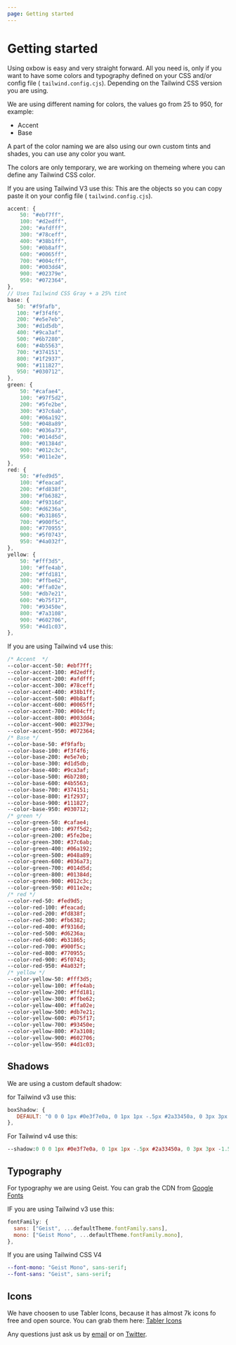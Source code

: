 ```yaml
---
page: Getting started
---
```


# Getting started

Using oxbow is easy and very straight forward.
All you need is, only if you want to have some colors and typography defined on your CSS and/or config file ( `tailwind.config.cjs`). Depending on the Tailwind CSS version you are using.

We are using different naming for colors, the values go from 25 to 950, for example:

- Accent
- Base

A part of the color naming we are also using our own custom tints and shades, you can use any color you want.

The colors are only temporary, we are working on themeing where you can define any Tailwind CSS color.

If you are using Tailwind V3 use this:
This are the objects so you can copy paste it on your config file ( `tailwind.config.cjs`).

```js
accent: {
    50: "#ebf7ff",
    100: "#d2edff",
    200: "#afdfff",
    300: "#78ceff",
    400: "#38b1ff",
    500: "#0b8aff",
    600: "#0065ff",
    700: "#004cff",
    800: "#003dd4",
    900: "#02379e",
    950: "#072364",
},
// Uses Tailwind CSS Gray + a 25% tint
base: {
   50: "#f9fafb",
   100: "#f3f4f6",
   200: "#e5e7eb",
   300: "#d1d5db",
   400: "#9ca3af",
   500: "#6b7280",
   600: "#4b5563",
   700: "#374151",
   800: "#1f2937",
   900: "#111827",
   950: "#030712",
},
green: {
    50: "#cafae4",
    100: "#97f5d2",
    200: "#5fe2be",
    300: "#37c6ab",
    400: "#06a192",
    500: "#048a89",
    600: "#036a73",
    700: "#014d5d",
    800: "#01384d",
    900: "#012c3c",
    950: "#011e2e",
},
red: {
    50: "#fed9d5",
    100: "#feacad",
    200: "#fd838f",
    300: "#fb6382",
    400: "#f9316d",
    500: "#d6236a",
    600: "#b31865",
    700: "#900f5c",
    800: "#770955",
    900: "#5f0743",
    950: "#4a032f",
},
yellow: {
    50: "#fff3d5",
    100: "#ffe4ab",
    200: "#ffd181",
    300: "#ffbe62",
    400: "#ffa02e",
    500: "#db7e21",
    600: "#b75f17",
    700: "#93450e",
    800: "#7a3108",
    900: "#602706",
    950: "#4d1c03",
},
```

If you are using Tailwind v4 use this:
```sass
/* Accent  */
--color-accent-50: #ebf7ff;
--color-accent-100: #d2edff;
--color-accent-200: #afdfff;
--color-accent-300: #78ceff;
--color-accent-400: #38b1ff;
--color-accent-500: #0b8aff;
--color-accent-600: #0065ff;
--color-accent-700: #004cff;
--color-accent-800: #003dd4;
--color-accent-900: #02379e;
--color-accent-950: #072364;
/* Base */
--color-base-50: #f9fafb;
--color-base-100: #f3f4f6;
--color-base-200: #e5e7eb;
--color-base-300: #d1d5db;
--color-base-400: #9ca3af;
--color-base-500: #6b7280;
--color-base-600: #4b5563;
--color-base-700: #374151;
--color-base-800: #1f2937;
--color-base-900: #111827;
--color-base-950: #030712;
/* green */
--color-green-50: #cafae4;
--color-green-100: #97f5d2;
--color-green-200: #5fe2be;
--color-green-300: #37c6ab;
--color-green-400: #06a192;
--color-green-500: #048a89;
--color-green-600: #036a73;
--color-green-700: #014d5d;
--color-green-800: #01384d;
--color-green-900: #012c3c;
--color-green-950: #011e2e;
/* red */
--color-red-50: #fed9d5;
--color-red-100: #feacad;
--color-red-200: #fd838f;
--color-red-300: #fb6382;
--color-red-400: #f9316d;
--color-red-500: #d6236a;
--color-red-600: #b31865;
--color-red-700: #900f5c;
--color-red-800: #770955;
--color-red-900: #5f0743;
--color-red-950: #4a032f;
/* yellow */
--color-yellow-50: #fff3d5;
--color-yellow-100: #ffe4ab;
--color-yellow-200: #ffd181;
--color-yellow-300: #ffbe62;
--color-yellow-400: #ffa02e;
--color-yellow-500: #db7e21;
--color-yellow-600: #b75f17;
--color-yellow-700: #93450e;
--color-yellow-800: #7a3108;
--color-yellow-900: #602706;
--color-yellow-950: #4d1c03;
```

## Shadows

We are using a custom default shadow:

for Tailwind v3 use this:
```js
boxShadow: {
   DEFAULT: "0 0 0 1px #0e3f7e0a, 0 1px 1px -.5px #2a33450a, 0 3px 3px -1.5px #2a33460a, 0 6px 6px -3px #2a33460a, 0 12px 12px -6px #0e3f7e0a, 0 24px 24px -12px #0e3f7e0a;",
},
```
For Tailwind v4 use this:
```sass
--shadow:0 0 0 1px #0e3f7e0a, 0 1px 1px -.5px #2a33450a, 0 3px 3px -1.5px #2a33460a, 0 6px 6px -3px #2a33460a, 0 12px 12px -6px #0e3f7e0a, 0 24px 24px -12px #0e3f7e0a;
```

## Typography

For typography we are using Geist. You can grab the CDN from  [Google Fonts](https://fonts.google.com/?query=geist)

IF you are using Tailwind v3 use this:
```js
fontFamily: {
  sans: ["Geist", ...defaultTheme.fontFamily.sans],
  mono: ["Geist Mono", ...defaultTheme.fontFamily.mono],
},
```
If you are using Tailwind CSS V4
```sass
--font-mono: "Geist Mono", sans-serif;
--font-sans: "Geist", sans-serif;
```

## Icons

We have choosen to use Tabler Icons, because it has almost 7k icons fo free and open source.
You can grab them here: [Tabler Icons](https://tabler-icons.io/)

Any questions just ask us by [email](mailto:oxbowui@gmail.com) or on [Twitter](https://x.com/oxbowui).
